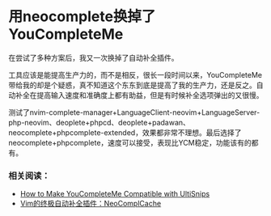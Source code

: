 # 用neocomplete换掉了YouCompleteMe


在尝试了多种方案后，我又一次换掉了自动补全插件。

工具应该是能提高生产力的，而不是相反，很长一段时间以来，YouCompleteMe带给我的却是个疑惑，真不知道这个东东到底是提高了我的生产力，还是反之。自动补全在提高输入速度和准确度上都有助益，但是有时候补全选项弹出的又很慢。

测试了nvim-complete-manager+LanguageClient-neovim+LanguageServer-php-neovim、deoplete+phpcd、deoplete+padawan、neocomplete+phpcomplete-extended，效果都非常不理想。最后选择了neocomplete+phpcomplete，速度可以接受，表现比YCM稳定，功能该有的都有。

### 相关阅读：

* [How to Make YouCompleteMe Compatible with UltiSnips](/post/make-youcompleteme-ultisnips-compatible/)
* [Vim的终极自动补全插件：NeoComplCache](/post/neocomplcache-vim/)


